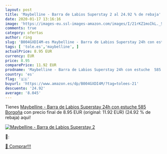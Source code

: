 ```yaml
---
layout: post
title: 'Maybelline - Barra de Labios Superstay 2 al 24.92 % de rebaja'
date: 2020-01-17 13:16:16
image: 'https://images-eu.ssl-images-amazon.com/images/I/21rKZ1moIkL._SL200_.jpg'
comments: true
category: ofertas
author: ring
slug: 'B004GXDI4M-es Maybelline - Barra de Labios Superstay 24h con estuche 585...'
tags: [ 'tole.es','maybelline', ]
actualPrice: 8.95 EUR
currency: EUR
price: 8.95
comparePrice: 11.92 EUR
prodname: 'Maybelline - Barra de Labios Superstay 24h con estuche  585 Borgoña'
country: 'es'
flag: '🇪🇸'
buyurl: 'https://www.amazon.es/dp/B004GXDI4M/?tag=tolees-21'
descuento: '24.92'
average: '8.045'
---
```


Tienes [Maybelline - Barra de Labios Superstay 24h con estuche  585 Borgoña](https://www.amazon.es/dp/B004GXDI4M/?tag=tolees-21) con precio final de  8.95 EUR (original: 11.92 EUR) (24.92 %  de rebaja) aqui!

[![Maybelline - Barra de Labios Superstay 2](https://images-eu.ssl-images-amazon.com/images/I/21rKZ1moIkL._SL200_.jpg)](https://www.amazon.es/dp/B004GXDI4M/?tag=tolees-21)

🔎:


[🛒 Comprar!!!](https://www.amazon.es/dp/B004GXDI4M/?tag=tolees-21)
